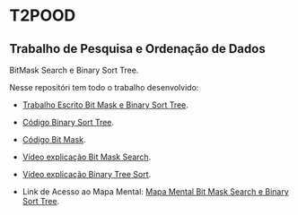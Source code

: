 # T2POOD

## Trabalho de Pesquisa e Ordenação de Dados
BitMask Search e Binary Sort Tree.


Nesse repositóri tem todo o trabalho desenvolvido:
* [Trabalho Escrito Bit Mask e Binary Sort Tree](https://github.com/rehbeinp/T2POOD/blob/main/TR_02-PaulaRehbein.pdf).

* [Código Binary Sort Tree](https://github.com/rehbeinp/T2POOD/blob/main/BinaryTreeSort/BinaryTreeSort.py).

* [Código Bit Mask](https://github.com/rehbeinp/T2POOD/blob/main/BitMask/BitMask.py).

* [Vídeo explicação Bit Mask Search](https://www.youtube.com/watch?v=4fMFwr-Znzs).

* [Vídeo explicação Binary Tree Sort](https://youtu.be/U1Vz_Ofh7fI).

* Link de Acesso ao Mapa Mental:
[Mapa Mental Bit Mask Search e Binary Sort Tree](https://miro.com/welcomeonboard/RmdyYUhMNEc3RWd2MURDOE15UCtlVERPQjBsZ24zVWRnTU5xQTlWeXJMYlErSEY2TjEwUUFsSkxjZDFwRHc4U1c0S1I4d1hmSDJtc3NnTTcxUUYwQkJvUzl3QmlUMkU4NndBSWoyQWpVZThGN1ZKRnh1dFZjbVdEVTRxNEhKTnNQdGo1ZEV3bUdPQWRZUHQzSGl6V2NBPT0hdjE=?share_link_id=568506931263).